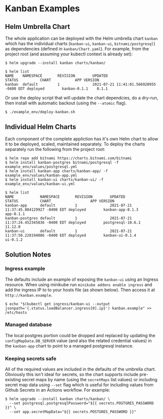 # Kanban Examples

## Helm Umbrella Chart
The whole application can be deployed with the Helm umbrella chart `kanban` which has the individual charts (`kanban-ui`, `kanban-ui`, `bitnami/postgresql`) as dependencies (defined in `kanban/Chart.yaml`). For example, from the project root (and assuming your kubectl context is already set):
```
$ helm upgrade --install kanban charts/kanban/

$ helm list
NAME    NAMESPACE       REVISION        UPDATED                                 STATUS          CHART           APP VERSION
kanban  default         1               2021-07-21 11:41:01.566920955 -0400 EDT deployed        kanban-0.1.1    0.1.1
```
Or use the deploy script that will update the chart dependcies, do a dry-run, then install with automatic backout (using the `--atomic` flag).
```
$ ./example_env/deploy-kanban.sh
```

## Individual Helm Charts
Each component of the complete appliction has it's own Helm chart to allow it to be deployed, scaled, maintained separately. To deploy the charts separately run the following from the project root:
```
$ helm repo add bitnami https://charts.bitnami.com/bitnami
$ helm install kanban-postgres bitnami/postgresql -f example_env/values/postgresql.yml
$ helm install kanban-app charts/kanban-app/ -f example_env/values/kanban-app.yml
$ helm install kanban-ui charts/kanban-ui/ -f example_env/values/kanban-ui.yml

$ helm list
NAME            NAMESPACE       REVISION        UPDATED                                 STATUS          CHART                  APP VERSION
kanban-app      default         1               2021-07-21 11:37:45.804129927 -0400 EDT deployed        kanban-app-0.1.3       app-0.1.1  
kanban-postgres default         1               2021-07-21 11:37:24.452345836 -0400 EDT deployed        postgresql-10.6.1      11.12.0    
kanban-ui       default         1               2021-07-21 11:37:50.228194086 -0400 EDT deployed        kanban-ui-0.1.4        ui-0.1.2 
```

## Solution Notes

### Ingress example
The defaults include an example of exposing the `kanban-ui` using an Ingress resource. When using minikube run `minikube addons enable ingress` and add the ingress IP to to your hosts file (as shown below). Then access it at `http://kanban.example`.
```
$ echo "$(kubectl get ingress/kanban-ui --output jsonpath='{.status.loadBalancer.ingress[0].ip}') kanban.example" >> /etc/hosts
```

### Managed database
The local postgres portion could be dropped and replaced by updating the `configMapData.DB_SERVER` value (and also the related credential values) in the `kanban-app` chart to point to a managed postgresql instance.


### Keeping secrets safe
All of the required values are included in the defaults of the umbrella chart. Obviously this isn't ideal for secrets, so the chart supports include pre-existing secret maps by name (using the `secretMaps` list values) or including secret map data using `--set` flag which is useful for including values from Github Secrets in an Actions workflow. For example:
```
$ helm upgrade --install kanban charts/kanban/ \
  --set postgresql.postgresqlPassword="${{ secrets.POSTGRES_PASSWORD }}" \
  --set app.secretMapData="${{ secrets.POSTGRES_PASSWORD }}"
```
